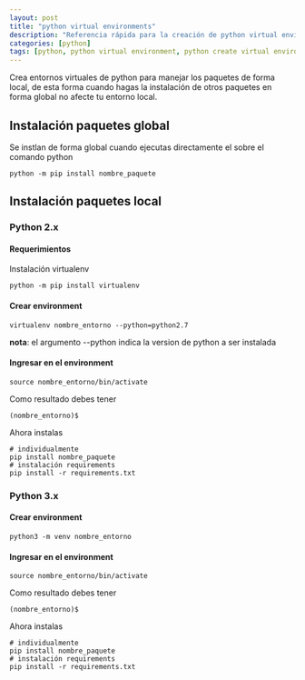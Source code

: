 ```yaml
---
layout: post
title: "python virtual environments"
description: "Referencia rápida para la creación de python virtual environments"
categories: [python]
tags: [python, python virtual environment, python create virtual environment, python virtualenv, virtualenv]
---
```

Crea entornos virtuales de python para manejar los paquetes de forma local, de esta forma cuando hagas la instalación de otros paquetes en forma global no afecte tu entorno local.

## Instalación paquetes global
Se instlan de forma global cuando ejecutas directamente el sobre el comando python
```console
python -m pip install nombre_paquete
```

## Instalación paquetes local

### Python 2.x
#### Requerimientos
Instalación virtualenv
```console
python -m pip install virtualenv
```

#### Crear environment
```console
virtualenv nombre_entorno --python=python2.7
```
**nota**: el argumento --python indica la version de python a ser instalada

#### Ingresar en el environment
```console
source nombre_entorno/bin/activate
```
Como resultado debes tener
```console
(nombre_entorno)$
```
Ahora instalas
```console
# individualmente
pip install nombre_paquete
# instalación requirements
pip install -r requirements.txt
```
### Python 3.x
#### Crear environment
```console
python3 -m venv nombre_entorno
```
#### Ingresar en el environment
```console
source nombre_entorno/bin/activate
```
Como resultado debes tener
```console
(nombre_entorno)$
```
Ahora instalas
```console
# individualmente
pip install nombre_paquete
# instalación requirements
pip install -r requirements.txt
```